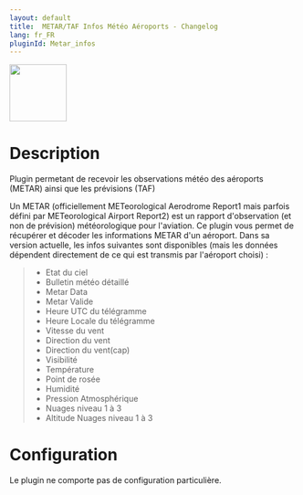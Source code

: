 ```yaml
---
layout: default
title:  METAR/TAF Infos Météo Aéroports - Changelog
lang: fr_FR
pluginId: Metar_infos
---
```


<img src="{{site.baseurl}}/plugin-Metar_infos/{{site.img}}/Metar_infos_icon.png" class="pluginLogo" width="100" />

# Description

Plugin permetant de recevoir les observations météo des aéroports (METAR) ainsi que les prévisions (TAF)

Un METAR (officiellement METeorological Aerodrome Report1 mais parfois défini par METeorological Airport Report2) est un rapport d'observation (et non de prévision) météorologique pour l'aviation. 
Ce plugin vous permet de récupérer et décoder les informations METAR d'un aéroport. Dans sa version actuelle, les infos suivantes sont disponibles (mais les données dépendent directement de ce qui est transmis par l'aéroport choisi) : 

> - Etat du ciel
> - Bulletin météo détaillé
> - Metar Data
> - Metar Valide
> - Heure UTC du télégramme
> - Heure Locale du télégramme
> - Vitesse du vent
> - Direction du vent
> - Direction du vent(cap)
> - Visibilité
> - Température
> - Point de rosée
> - Humidité
> - Pression Atmosphérique
> - Nuages niveau 1 à 3
> - Altitude Nuages niveau 1 à 3

# Configuration

Le plugin ne comporte pas de configuration particulière.
